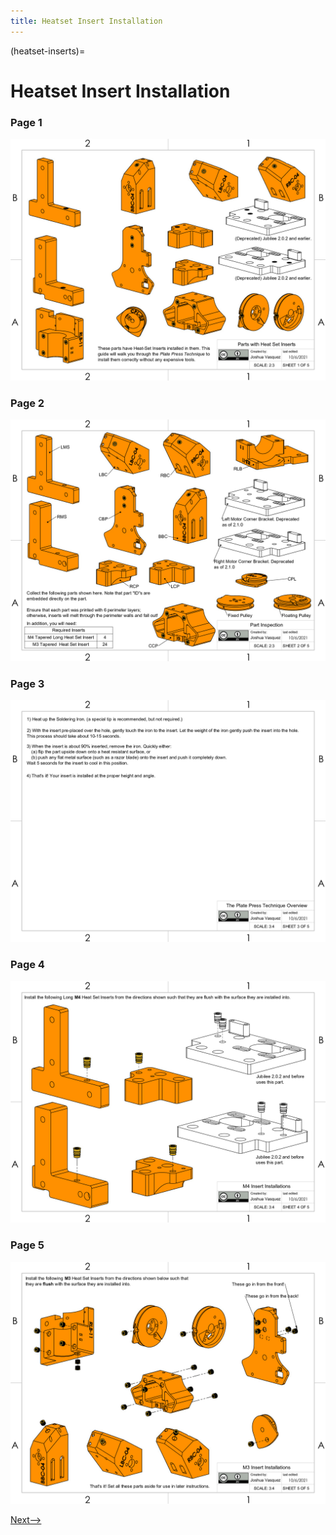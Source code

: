 ```yaml
---
title: Heatset Insert Installation
---
```


(heatset-inserts)=
# Heatset Insert Installation

### Page 1
[![Page1](_static/inserts_0.png)](_static/inserts_0.png)

### Page 2
[![Page2](_static/inserts_1.png)](_static/inserts_1.png)

### Page 3
[![Page3](_static/inserts_2.png)](_static/inserts_2.png)

### Page 4
[![Page4](_static/inserts_3.png)](_static/inserts_3.png)

### Page 5
[![Page5](_static/inserts_4.png)](_static/inserts_4.png)

[Next-->](./corner_brackets.md)
